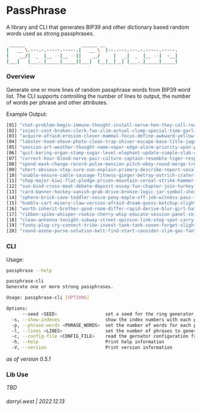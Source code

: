 # PassPhrase

A library and CLI that generates BIP39 and other dictionary based random words used as strong passphrases.

```bash
 ______                     ______ __                           
|   __ \.---.-.-----.-----.|   __ \  |--.----.---.-.-----.-----.
|    __/|  _  |__ --|__ --||    __/     |   _|  _  |__ --|  -__|
|___|   |___._|_____|_____||___|  |__|__|__| |___._|_____|_____|

```

### Overview

Generate one or more lines of random passphrase words from BIP39 word list.  The CLI supports controlling the number of lines to output, the number of words per phrase and other attributes.

Example Output:

```bash
[01] "chat-problem-begin-immune-thought-install-nerve-hen-they-call-receive-brisk"
[02] "inject-cost-broken-clerk-fan-slim-actual-clump-special-time-garlic-priority"
[03] "acquire-afraid-erosion-clever-mammal-focus-define-awkward-yellow-quote-glue-mimic"
[04] "lobster-hood-shove-photo-clean-trap-shiver-escape-base-title-jaguar-welcome"
[05] "session-art-weather-thought-name-vapor-edge-alarm-priority-upon-panther-gun"
[06] "quit-boring-organ-stamp-sugar-level-elephant-update-simple-slab-chest-swamp"
[07] "correct-hour-blood-nerve-pair-culture-captain-resemble-tiger-response-any-keep"
[08] "spend-mask-change-record-pulse-mansion-pitch-obey-round-merge-tree-vintage"
[09] "short-obvious-step-sure-sun-explain-primary-describe-report-vocal-soon-fetch"
[10] "unable-ensure-cable-sausage-fitness-ginger-betray-ostrich-crater-raven-despair-emerge"
[11] "shop-major-kiwi-flat-pledge-prison-mountain-cereal-strike-hammer-chef-client"
[12] "sun-bind-cross-meat-debate-deposit-essay-fun-chapter-join-turkey-tone"
[13] "card-banner-hockey-vanish-grab-drive-bronze-logic-jar-symbol-sheriff-scare"
[14] "sphere-brick-cave-toddler-voice-pony-maple-off-job-witness-pass-fashion"
[15] "humble-cart-misery-claw-version-afraid-dream-guess-ketchup-slight-online-core"
[16] "worth-inherit-brother-good-room-differ-rapid-derive-blur-girl-hat-glimpse"
[17] "ribbon-spike-whisper-rookie-cherry-whip-educate-session-panel-ski-decide-swarm"
[18] "clean-antenna-tonight-subway-street-opinion-link-step-spot-carry-multiply-wool"
[19] "funny-plug-cry-connect-tribe-invest-tank-tank-seven-forget-slight-often"
[20] "round-ozone-purse-solution-belt-find-start-consider-slim-gas-fantasy-cycle"

```

### CLI

Usage:

```bash
passphrase --help

passphrase-cli
Generate one or more strong passphrases.

Usage: passphrase-cli [OPTIONS]

Options:
      --seed <SEED>                  set a seed for the ring generator
  -s, --show-indexes                 show the index numbers with each phrase
  -p, --phrase-words <PHRASE_WORDS>  set the number of words for each phrase [default: 12]
  -l, --lines <LINES>                set the number of phrases to generate [default: 20]
  -c, --config-file <CONFIG_FILE>    read the gernator configuration from the specified Toml file
  -h, --help                         Print help information
  -V, --version                      Print version information
```

_as of version 0.5.1_

### Lib Use

_TBD_

###### darryl.west | 2022.12.13
